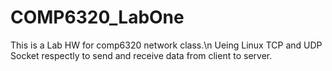 # COMP6320_LabOne
This is a Lab HW for comp6320 network class.\n
Ueing Linux TCP and UDP Socket respectly to send and receive data from client to server. 
